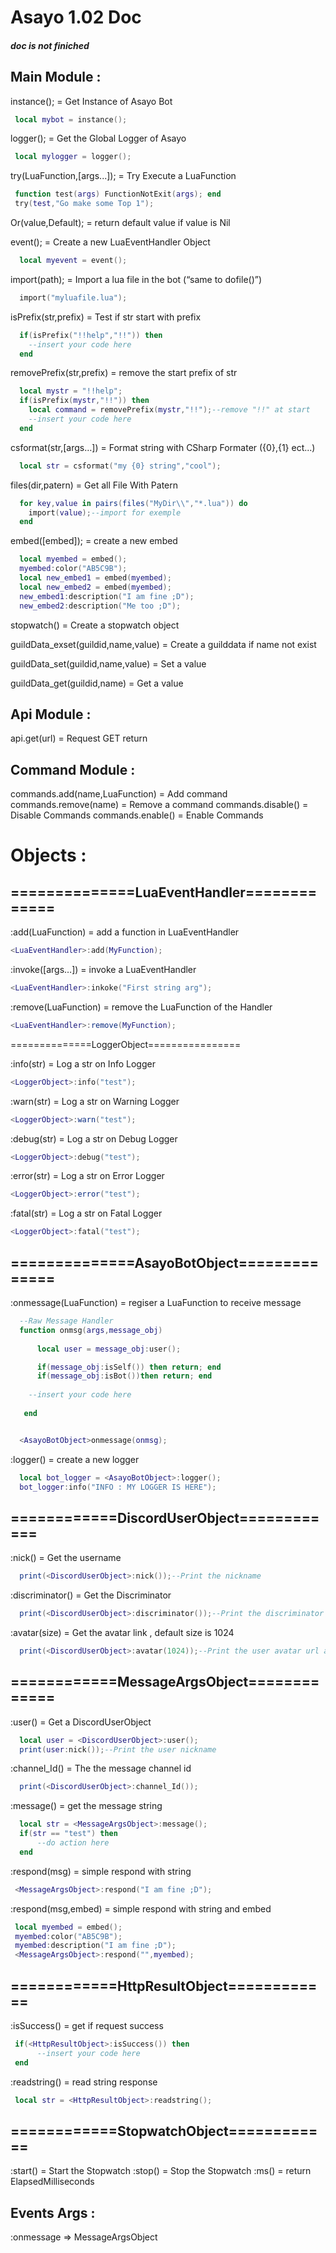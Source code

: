 # Asayo 1.02 Doc
##### doc is not finiched

## Main Module : 

instance();  = Get Instance of Asayo Bot
```lua
 local mybot = instance();
```

logger(); = Get the Global Logger of Asayo
```lua
 local mylogger = logger();
```
try(LuaFunction,[args...]); = Try Execute a LuaFunction
```lua
 function test(args) FunctionNotExit(args); end
 try(test,"Go make some Top 1");
```

Or(value,Default); = return default value if value is Nil

event(); = Create a new LuaEventHandler Object
```lua
  local myevent = event();
```
import(path); = Import a lua file in the bot (“same to dofile()”)
```lua
  import("myluafile.lua");
```

isPrefix(str,prefix) = Test if str start with prefix
```lua
  if(isPrefix("!!help","!!")) then
  	--insert your code here
  end
```

removePrefix(str,prefix) = remove the start prefix of str
```lua
  local mystr = "!!help";
  if(isPrefix(mystr,"!!")) then
  	local command = removePrefix(mystr,"!!");--remove "!!" at start
	--insert your code here
  end
```
csformat(str,[args…]) = Format string with CSharp Formater ({0},{1} ect...)
```lua
  local str = csformat("my {0} string","cool");
```

files(dir,patern) = Get all File With Patern
```lua
  for key,value in pairs(files("MyDir\\","*.lua")) do
	import(value);--import for exemple
  end
```

embed([embed]); = create a new embed
```lua
  local myembed = embed();
  myembed:color("AB5C9B");
  local new_embed1 = embed(myembed);
  local new_embed2 = embed(myembed);
  new_embed1:description("I am fine ;D");
  new_embed2:description("Me too ;D");
```

stopwatch() = Create a stopwatch object

guildData_exset(guildid,name,value) = Create a guilddata if name not exist

guildData_set(guildid,name,value) = Set a value

guildData_get(guildid,name) = Get a value


## Api Module :

 api.get(url) = Request GET return <HttpResultObject>

## Command Module : 

 commands.add(name,LuaFunction) = Add command
 commands.remove(name) = Remove a command
 commands.disable() = Disable Commands
 commands.enable() = Enable Commands

# Objects : 

## ==============LuaEventHandler=============

:add(LuaFunction) = add a function in LuaEventHandler
```lua
<LuaEventHandler>:add(MyFunction);
```
:invoke([args…]) = invoke a LuaEventHandler
```lua
<LuaEventHandler>:inkoke("First string arg");
```
:remove(LuaFunction) = remove the LuaFunction of the Handler
```lua
<LuaEventHandler>:remove(MyFunction);
```

==============LoggerObject================

:info(str) = Log a str on Info Logger
```lua
<LoggerObject>:info("test");
```
:warn(str) = Log a str on Warning Logger
```lua
<LoggerObject>:warn("test");
```
:debug(str) = Log a str on Debug Logger
```lua
<LoggerObject>:debug("test");
```
:error(str) = Log a str on Error Logger
```lua
<LoggerObject>:error("test");
```
:fatal(str) = Log a str on Fatal Logger
```lua
<LoggerObject>:fatal("test");
```

## ==============AsayoBotObject==============

:onmessage(LuaFunction) = regiser a LuaFunction to receive message
```lua
  --Raw Message Handler
  function onmsg(args,message_obj)
	
	  local user = message_obj:user();

	  if(message_obj:isSelf()) then return; end
	  if(message_obj:isBot())then return; end
    
    --insert your code here
    
   end


  <AsayoBotObject>onmessage(onmsg);
```
:logger() = create a new logger
```lua
  local bot_logger = <AsayoBotObject>:logger();
  bot_logger:info("INFO : MY LOGGER IS HERE");
```
## ============DiscordUserObject============

:nick() = Get the username
```lua
  print(<DiscordUserObject>:nick());--Print the nickname
```
:discriminator() = Get the Discriminator
```lua
  print(<DiscordUserObject>:discriminator());--Print the discriminator (#0010 for exemple)
```
:avatar(size) = Get the avatar link , default size is 1024
```lua
  print(<DiscordUserObject>:avatar(1024));--Print the user avatar url as 1024x1024 pixels
```

## ============MessageArgsObject=============

:user() = Get a DiscordUserObject
```lua
  local user = <DiscordUserObject>:user();
  print(user:nick());--Print the user nickname
```
:channel_Id() = The the message channel id
```lua
  print(<DiscordUserObject>:channel_Id());
```
:message() = get the message string
```lua
  local str = <MessageArgsObject>:message();
  if(str == "test") then
      --do action here
  end
```
:respond(msg) = simple respond with string
```lua
 <MessageArgsObject>:respond("I am fine ;D");
```
:respond(msg,embed) = simple respond with string and embed
```lua
 local myembed = embed();
 myembed:color("AB5C9B");
 myembed:description("I am fine ;D");
 <MessageArgsObject>:respond("",myembed);
```

## ============HttpResultObject============

:isSuccess() = get if request success
```lua
 if(<HttpResultObject>:isSuccess()) then
      --insert your code here
 end
```
:readstring() = read string response
```lua
 local str = <HttpResultObject>:readstring();
```

## ============StopwatchObject============

:start() = Start the Stopwatch
:stop() = Stop the Stopwatch
:ms() = return ElapsedMilliseconds

## Events Args :

<AsayoBotObject>:onmessage => MessageArgsObject



